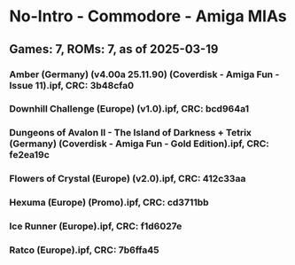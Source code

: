 # No-Intro - Commodore - Amiga MIAs
## Games: 7, ROMs: 7, as of 2025-03-19

### Amber (Germany) (v4.00a 25.11.90) (Coverdisk - Amiga Fun - Issue 11).ipf, CRC: 3b48cfa0
### Downhill Challenge (Europe) (v1.0).ipf, CRC: bcd964a1
### Dungeons of Avalon II - The Island of Darkness + Tetrix (Germany) (Coverdisk - Amiga Fun - Gold Edition).ipf, CRC: fe2ea19c
### Flowers of Crystal (Europe) (v2.0).ipf, CRC: 412c33aa
### Hexuma (Europe) (Promo).ipf, CRC: cd3711bb
### Ice Runner (Europe).ipf, CRC: f1d6027e
### Ratco (Europe).ipf, CRC: 7b6ffa45

